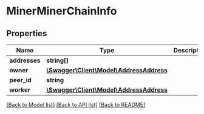 # MinerMinerChainInfo

## Properties
Name | Type | Description | Notes
------------ | ------------- | ------------- | -------------
**addresses** | **string[]** |  | [optional] 
**owner** | [**\Swagger\Client\Model\AddressAddress**](AddressAddress.md) |  | [optional] 
**peer_id** | **string** |  | [optional] 
**worker** | [**\Swagger\Client\Model\AddressAddress**](AddressAddress.md) |  | [optional] 

[[Back to Model list]](../../README.md#documentation-for-models) [[Back to API list]](../../README.md#documentation-for-api-endpoints) [[Back to README]](../../README.md)

